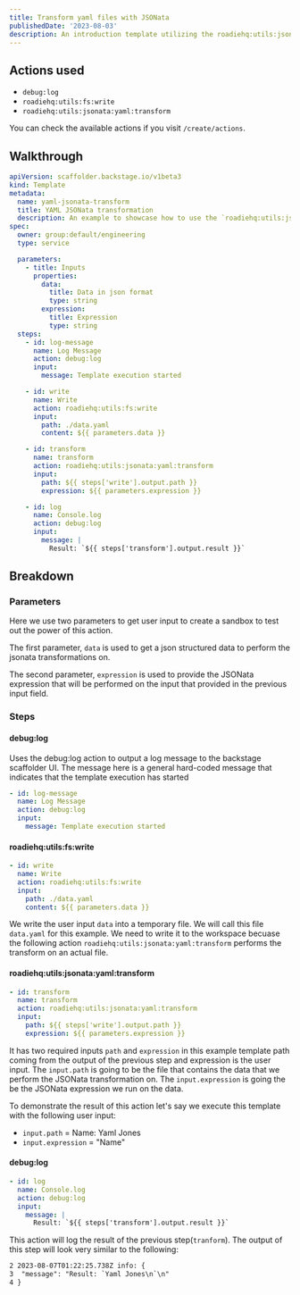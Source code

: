 ```yaml
---
title: Transform yaml files with JSONata
publishedDate: '2023-08-03'
description: An introduction template utilizing the roadiehq:utils:jsonata:yaml:transform
---
```


## Actions used

- `debug:log`
- `roadiehq:utils:fs:write`
- `roadiehq:utils:jsonata:yaml:transform`

You can check the available actions if you visit `/create/actions`.

## Walkthrough

```yaml
apiVersion: scaffolder.backstage.io/v1beta3
kind: Template
metadata:
  name: yaml-jsonata-transform
  title: YAML JSONata transformation
  description: An example to showcase how to use the `roadiehq:utils:jsonata:yaml:transform` action to transform a YAML
spec:
  owner: group:default/engineering
  type: service

  parameters:
    - title: Inputs
      properties:
        data:
          title: Data in json format
          type: string
        expression:
          title: Expression
          type: string
  steps:
    - id: log-message
      name: Log Message
      action: debug:log
      input:
        message: Template execution started

    - id: write
      name: Write
      action: roadiehq:utils:fs:write
      input:
        path: ./data.yaml
        content: ${{ parameters.data }}

    - id: transform
      name: transform
      action: roadiehq:utils:jsonata:yaml:transform
      input:
        path: ${{ steps['write'].output.path }}
        expression: ${{ parameters.expression }}

    - id: log
      name: Console.log
      action: debug:log
      input:
        message: |
          Result: `${{ steps['transform'].output.result }}`
```

## Breakdown

### Parameters

Here we use two parameters to get user input to create a sandbox to test out the power of this action.

The first parameter, `data` is used to get a json structured data to perform the jsonata transformations on.

The second parameter, `expression` is used to provide the JSONata expression that will be performed on the input that provided in the previous input field.

### Steps

#### debug:log

Uses the debug:log action to output a log message to the backstage scaffolder UI. The message here is a general hard-coded message that indicates that the template execution has started

```yaml
- id: log-message
  name: Log Message
  action: debug:log
  input:
    message: Template execution started
```

#### roadiehq:utils:fs:write

```yaml
- id: write
  name: Write
  action: roadiehq:utils:fs:write
  input:
    path: ./data.yaml
    content: ${{ parameters.data }}
```

We write the user input `data` into a temporary file. We will call this file `data.yaml` for this example. We need to write it to the workspace becuase the following action `roadiehq:utils:jsonata:yaml:transform` performs the transform on an actual file.

#### roadiehq:utils:jsonata:yaml:transform

```yaml
- id: transform
  name: transform
  action: roadiehq:utils:jsonata:yaml:transform
  input:
    path: ${{ steps['write'].output.path }}
    expression: ${{ parameters.expression }}
```

It has two required inputs `path` and `expression` in this example template path coming from the output of the previous step and expression is the user input. The `input.path` is going to be the file that contains the data that we perform the JSONata transformation on. The `input.expression` is going the be the JSONata expression we run on the data.

To demonstrate the result of this action let's say we execute this template with the following user input:

- `input.path` = Name: Yaml Jones
- `input.expression` = "Name"

#### debug:log

```yaml
- id: log
  name: Console.log
  action: debug:log
  input:
    message: |
      Result: `${{ steps['transform'].output.result }}`
```

This action will log the result of the previous step(`tranform`). The output of this step will look very similar to the following:

```txt
2 2023-08-07T01:22:25.738Z info: {
3  "message": "Result: `Yaml Jones\n`\n"
4 }
```
